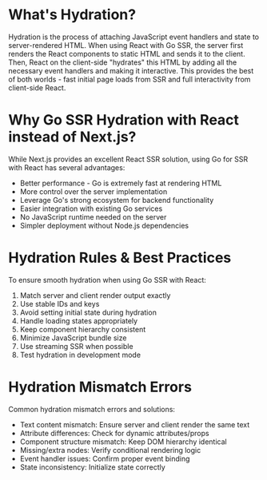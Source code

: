 # What's Hydration?

Hydration is the process of attaching JavaScript event handlers and state to server-rendered HTML. When using React with Go SSR, the server first renders the React components to static HTML and sends it to the client. Then, React on the client-side "hydrates" this HTML by adding all the necessary event handlers and making it interactive. This provides the best of both worlds - fast initial page loads from SSR and full interactivity from client-side React.

# Why Go SSR Hydration with React instead of Next.js?

While Next.js provides an excellent React SSR solution, using Go for SSR with React has several advantages:

- Better performance - Go is extremely fast at rendering HTML
- More control over the server implementation
- Leverage Go's strong ecosystem for backend functionality
- Easier integration with existing Go services
- No JavaScript runtime needed on the server
- Simpler deployment without Node.js dependencies

# Hydration Rules & Best Practices

To ensure smooth hydration when using Go SSR with React:

1. Match server and client render output exactly
2. Use stable IDs and keys
3. Avoid setting initial state during hydration
4. Handle loading states appropriately
5. Keep component hierarchy consistent
6. Minimize JavaScript bundle size
7. Use streaming SSR when possible
8. Test hydration in development mode

# Hydration Mismatch Errors

Common hydration mismatch errors and solutions:

- Text content mismatch: Ensure server and client render the same text
- Attribute differences: Check for dynamic attributes/props
- Component structure mismatch: Keep DOM hierarchy identical
- Missing/extra nodes: Verify conditional rendering logic
- Event handler issues: Confirm proper event binding
- State inconsistency: Initialize state correctly